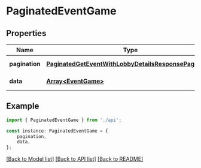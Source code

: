 # PaginatedEventGame


## Properties

Name | Type | Description | Notes
------------ | ------------- | ------------- | -------------
**pagination** | [**PaginatedGetEventWithLobbyDetailsResponsePagination**](PaginatedGetEventWithLobbyDetailsResponsePagination.md) |  | [default to undefined]
**data** | [**Array&lt;EventGame&gt;**](EventGame.md) |  | [default to undefined]

## Example

```typescript
import { PaginatedEventGame } from './api';

const instance: PaginatedEventGame = {
    pagination,
    data,
};
```

[[Back to Model list]](../README.md#documentation-for-models) [[Back to API list]](../README.md#documentation-for-api-endpoints) [[Back to README]](../README.md)

